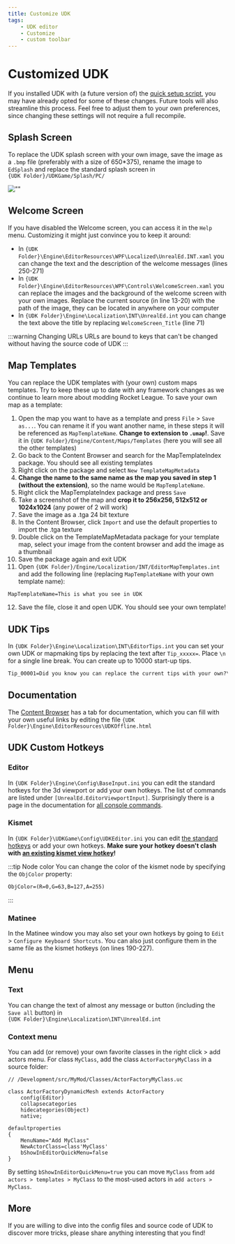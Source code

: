 ```yaml
---
title: Customize UDK
tags:
    - UDK editor
    - Customize
    - custom toolbar
---
```

# Customized UDK

If you installed UDK with (a future version of) the [quick setup script](https://github.com/RocketLeagueMapmaking/UDK_RL_Setup), you may have already opted for some of these changes. Future tools will also streamline this process. Feel free to adjust them to your own preferences, since changing these settings will not require a full recompile.

## Splash Screen

To replace the UDK splash screen with your own image, save the image as a `.bmp` file (preferably with a size of 650*375), rename the image to `EdSplash` and replace the standard splash screen in \
`{UDK Folder}/UDKGame/Splash/PC/`

![""](/images/UDK/shark_UDK_splash.png "Nominee for best splash screen?")

## Welcome Screen

If you have disabled the Welcome screen, you can access it in the `Help` menu. Customizing it might just convince you to keep it around:

- In `{UDK Folder}\Engine\EditorResources\WPF\Localized\UnrealEd.INT.xaml` you can change the text and the description of the welcome messages (lines 250-271)
- In `{UDK Folder}\Engine\EditorResources\WPF\Controls\WelcomeScreen.xaml` you can replace the images and the background of the welcome screen with your own images. Replace the current source (in line 13-20) with the path of the image, they can be located in anywhere on your computer
- In `{UDK Folder}\Engine\Localization\INT\UnrealEd.int` you can change the text above the title by replacing `WelcomeScreen_Title` (line 71)

:::warning Changing URLs
URLs are bound to keys that can't be changed without having the source code of UDK
:::

## Map Templates

You can replace the UDK templates with (your own) custom maps templates. Try to keep these up to date with any framework changes as we continue to learn more about modding Rocket League. To save your own map as a template:

1. Open the map you want to have as a template and press `File` > `Save as...`. You can rename it if you want another name, in these steps it will be referenced as `MapTemplateName`. **Change to extension to `.umap`!**. Save it in `{UDK Folder}/Engine/Content/Maps/Templates` (here you will see all the other templates)
2. Go back to the Content Browser and search for the MapTemplateIndex package. You should see all existing templates
3. Right click on the package and select `New TemplateMapMetadata`
4. **Change the name to the same name as the map you saved in step 1 (without the extension)**, so the name would be `MapTemplateName`.
5. Right click the MapTemplateIndex package and press `Save`
6. Take a screenshot of the map and **crop it to 256x256, 512x512 or 1024x1024** (any power of 2 will work)
7. Save the image as a .tga 24 bit texture
8. In the Content Browser, click `Import` and use the default properties to import the .tga texture
9. Double click on the TemplateMapMetadata package for your template map, select your image from the content browser and add the image as a thumbnail
10. Save the package again and exit UDK
11. Open `{UDK Folder}/Engine/Localization/INT/EditorMapTemplates.int` and add the following line (replacing `MapTemplateName` with your own template name):

```txt
MapTemplateName=This is what you see in UDK
```

12. Save the file, close it and open UDK. You should see your own template!

<!-- more than 6 templates? -->

## UDK Tips

In `{UDK Folder}\Engine\Localization\INT\EditorTips.int` you can set your own UDK or mapmaking tips by replacing the text after `Tip_xxxxx=`. Place `\n` for a single line break. You can create up to 10000 start-up tips.

```txt
Tip_00001=Did you know you can replace the current tips with your own?\n\nLearn how at https://rocketleaguemapmaking.com/guide/misc/08_custom_udk.html!
```

## Documentation

The [Content Browser](../../essential/08_content_browser.md#content-browser) has a tab for documentation, which you can fill with your own useful links by editing the file `{UDK Folder}\Engine\EditorResources\UDKOffline.html`

## UDK Custom Hotkeys

### Editor

In `{UDK Folder}\Engine\Config\BaseInput.ini` you can edit the standard hotkeys for the 3d viewport or add your own hotkeys. The list of commands are listed under `[UnrealEd.EditorViewportInput]`. Surprisingly there is a page in the documentation for [all console commands](https://docs.unrealengine.com/udk/Three/EditorConsoleCommands.html#Editor%20Mode%20Commands).

### Kismet

In `{UDK Folder}\UDKGame\Config\UDKEditor.ini` you can edit [the standard hotkeys](https://docs.unrealengine.com/udk/Three/KismetUserGuide.html#Hotkeys) or add your own hotkeys. **Make sure your hotkey doesn't clash with [an existing kismet view hotkey](../kismet/01_kismet.html#the-hottest-hotkeys)!**

:::tip Node color
You can change the color of the kismet node by specifying the `ObjColor` property:

```txt
ObjColor=(R=0,G=63,B=127,A=255)
```

:::

### Matinee

In the Matinee window you may also set your own hotkeys by going to `Edit` > `Configure Keyboard Shortcuts`. You can also just configure them in the same file as the kismet hotkeys (on lines 190-227).

## Menu

### Text

You can change the text of almost any message or button (including the `Save all` button) in  
`{UDK Folder}\Engine\Localization\INT\UnrealEd.int`

### Context menu

You can add (or remove) your own favorite classes in the right click > add actors menu. For class `MyClass`, add the class `ActorFactoryMyClass` in a source folder:

```uc
// /Development/src/MyMod/Classes/ActorFactoryMyClass.uc

class ActorFactoryDynamicMesh extends ActorFactory
    config(Editor)
    collapsecategories
    hidecategories(Object)
    native; 

defaultproperties
{ 
    MenuName="Add MyClass"
    NewActorClass=class'MyClass'
    bShowInEditorQuickMenu=false
}
```

By setting `bShowInEditorQuickMenu=true` you can move `MyClass` from `add actors > templates > MyClass` to the most-used actors in `add actors > MyClass`.

## More

If you are willing to dive into the config files and source code of UDK to discover more tricks, please share anything interesting that you find!
